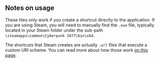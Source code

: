## Notes on usage

These tiles only work if you create a shortcut directly to the application. If you are using Steam, you will need to manually find the `.exe` file, typically located in your Steam folder under the sub-path `\steamapps\common\Cyberpunk 2077\bin\x64`.

The shortcuts that Steam creates are actually `.url` files that execute a custom URI scheme. You can read more about how those work [on this page](https://docs.microsoft.com/en-us/windows/uwp/app-resources/uri-schemes). 